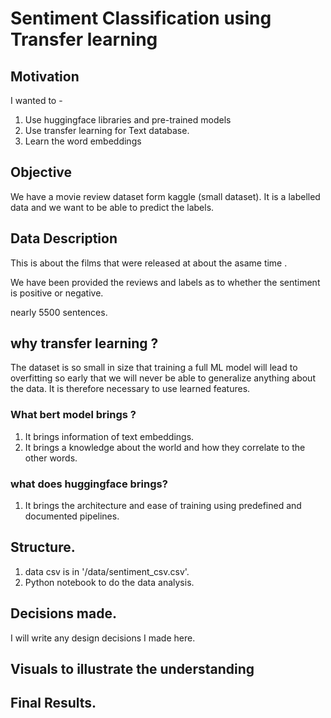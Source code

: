 # Sentiment Classification using Transfer learning 

## Motivation 

I wanted to - 
1. Use huggingface libraries and pre-trained models 
2. Use transfer learning for Text database. 
3. Learn the word embeddings

## Objective 

We have a movie review dataset form kaggle (small dataset). It is a labelled data and we want to be able to predict the labels.

## Data Description 

This is about the films that were released at about the asame time . 

We have been provided the reviews and labels as to whether the sentiment is positive or negative. 

nearly 5500 sentences. 

## why transfer learning ? 

The dataset is so small in size that training a full ML model will lead to overfitting so early that we will never be able to generalize anything about the data. It is therefore necessary to use learned features. 

### What bert model brings ? 

1. It brings information of text embeddings. 
2. It brings a knowledge about the world and how they correlate to the other words. 

### what does huggingface brings? 

1. It brings the architecture and ease of training using predefined and documented pipelines. 

## Structure. 

1. data csv is in '/data/sentiment_csv.csv'.
2. Python notebook to do the data analysis. 

## Decisions made. 

I will write any design decisions I made here. 

## Visuals to illustrate the understanding

## Final Results. 


